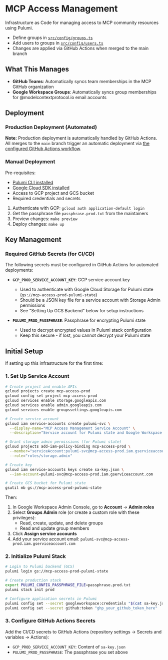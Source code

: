 # MCP Access Management

Infrastructure as Code for managing access to MCP community resources using Pulumi.

- Define groups in [`src/config/groups.ts`](src/config/groups.ts)
- Add users to groups in [`src/config/users.ts`](src/config/users.ts)
- Changes are applied via GitHub Actions when merged to the main branch

## What This Manages

- **GitHub Teams**: Automatically syncs team memberships in the MCP GitHub organization
- **Google Workspace Groups**: Automatically syncs group memberships for @modelcontextprotocol.io email accounts

## Deployment

### Production Deployment (Automated)

**Note:** Production deployment is automatically handled by GitHub Actions. All merges to the `main` branch trigger an automatic deployment via [the configured GitHub Actions workflow](.github/workflows/deploy.yml).

### Manual Deployment

Pre-requisites:
- [Pulumi CLI installed](https://www.pulumi.com/docs/iac/download-install/)
- [Google Cloud SDK installed](https://cloud.google.com/sdk/docs/install)
- Access to GCP project and GCS bucket
- Required credentials and secrets

1. Authenticate with GCP: `gcloud auth application-default login`
2. Get the passphrase file `passphrase.prod.txt` from the maintainers
3. Preview changes: `make preview`
4. Deploy changes: `make up`

## Key Management

### Required GitHub Secrets (for CI/CD)

The following secrets must be configured in GitHub Actions for automated deployments:

- **`GCP_PROD_SERVICE_ACCOUNT_KEY`**: GCP service account key
  - Used to authenticate with Google Cloud Storage for Pulumi state (`gs://mcp-access-prod-pulumi-state`)
  - Should be a JSON key file for a service account with Storage Admin permissions
  - See "Setting Up GCS Backend" below for setup instructions

- **`PULUMI_PROD_PASSPHRASE`**: Passphrase for encrypting Pulumi state
  - Used to decrypt encrypted values in Pulumi stack configuration
  - Keep this secure - if lost, you cannot decrypt your Pulumi state

## Initial Setup

If setting up this infrastructure for the first time:

### 1. Set Up Service Account

```bash
# Create project and enable APIs
gcloud projects create mcp-access-prod
gcloud config set project mcp-access-prod
gcloud services enable storage.googleapis.com
gcloud services enable admin.googleapis.com
gcloud services enable groupssettings.googleapis.com

# Create service account
gcloud iam service-accounts create pulumi-svc \
  --display-name="MCP Access Management Service Account" \
  --description="Service account for Pulumi state and Google Workspace management"

# Grant storage admin permissions (for Pulumi state)
gcloud projects add-iam-policy-binding mcp-access-prod \
  --member="serviceAccount:pulumi-svc@mcp-access-prod.iam.gserviceaccount.com" \
  --role="roles/storage.admin"

# Create key
gcloud iam service-accounts keys create sa-key.json \
  --iam-account=pulumi-svc@mcp-access-prod.iam.gserviceaccount.com

# Create GCS bucket for Pulumi state
gsutil mb gs://mcp-access-prod-pulumi-state
```

Then:
1. In Google Workspace Admin Console, go to **Account** → **Admin roles**
2. Select **Groups Admin** role (or create a custom role with these privileges):
   - Read, create, update, and delete groups
   - Read and update group members
3. Click **Assign service accounts**
4. Add your service account email: `pulumi-svc@mcp-access-prod.iam.gserviceaccount.com`

### 2. Initialize Pulumi Stack

```bash
# Login to Pulumi backend (GCS)
pulumi login gs://mcp-access-prod-pulumi-state

# Create production stack
export PULUMI_CONFIG_PASSPHRASE_FILE=passphrase.prod.txt
pulumi stack init prod

# Configure application secrets in Pulumi
pulumi config set --secret googleworkspace:credentials "$(cat sa-key.json)"
pulumi config set --secret github:token "ghp_your_github_token_here"
```

### 3. Configure GitHub Actions Secrets

Add the CI/CD secrets to GitHub Actions (repository settings → Secrets and variables → Actions):
- `GCP_PROD_SERVICE_ACCOUNT_KEY`: Content of `sa-key.json`
- `PULUMI_PROD_PASSPHRASE`: The passphrase you set above
